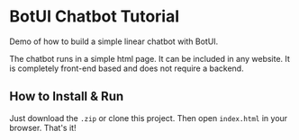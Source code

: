 # BotUI Chatbot Tutorial
Demo of how to build a simple linear chatbot with BotUI.

The chatbot runs in a simple html page. It can be included in any website. It is
completely front-end based and does not require a backend.

## How to Install & Run
Just download the `.zip` or clone this project. Then open `index.html` in your
browser. That's it!
